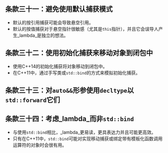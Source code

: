 ## 条款三十一：避免使用默认捕获模式
- 默认的按引用捕获可能会导致悬空引用。
- 默认的按值捕获对于悬空指针很敏感（尤其是`this`指针），并且它会误导人产生_lambda_是独立的想法。

## 条款三十二：使用初始化捕获来移动对象到闭包中
- 使用C++14的初始化捕获将对象移动到闭包中。
- 在C++11中，通过手写类或`std::bind`的方式来模拟初始化捕获。

## 条款三十三：对`auto&&`形参使用`decltype`以`std::forward`它们

## 条款三十四：考虑_lambda_而非`std::bind`
- 与使用`std::bind`相比，_lambda_更易读，更具表达力并且可能更高效。
- 只有在C++11中，`std::bind`可能对实现移动捕获或绑定带有模板化函数调用运算符的对象时会很有用。